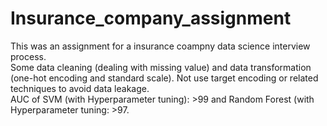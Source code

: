 # Insurance_company_assignment
This was an assignment for a insurance coampny data science interview process.  
Some data cleaning (dealing with missing value) and data transformation (one-hot encoding and standard scale). 
Not use target encoding or related techniques to avoid data leakage.   
AUC of SVM (with Hyperparameter tuning): >99 and Random Forest (with Hyperparameter tuning: >97. 
